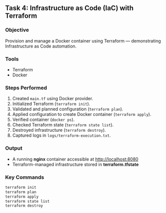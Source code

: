 ## Task 4: Infrastructure as Code (IaC) with Terraform

###  Objective
Provision and manage a Docker container using Terraform — demonstrating Infrastructure as Code automation.

### Tools
- Terraform
- Docker

### Steps Performed
1. Created `main.tf` using Docker provider.
2. Initialized Terraform (`terraform init`).
3. Validated and planned configuration (`terraform plan`).
4. Applied configuration to create Docker container (`terraform apply`).
5. Verified container (`docker ps`).
6. Checked Terraform state (`terraform state list`).
7. Destroyed infrastructure (`terraform destroy`).
8. Captured logs in `logs/terraform-execution.txt`.

### Output
- A running **nginx** container accessible at [http://localhost:8080](http://localhost:8080)
- Terraform-managed infrastructure stored in **terraform.tfstate**

### Key Commands
```bash
terraform init
terraform plan
terraform apply
terraform state list
terraform destroy
